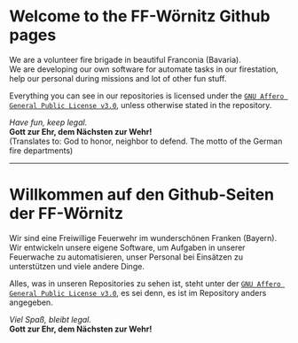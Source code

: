 # Welcome to the FF-Wörnitz Github pages

We are a volunteer fire brigade in beautiful Franconia (Bavaria).  
We are developing our own software for automate tasks in our firestation, help our personal during missions and lot of other fun stuff.

Everything you can see in our repositories is licensed under the [`GNU Affero General Public License v3.0`](https://choosealicense.com/licenses/agpl-3.0/), unless otherwise stated in the repository.

*Have fun, keep legal.*  
**Gott zur Ehr, dem Nächsten zur Wehr!**  
(Translates to: God to honor, neighbor to defend. The motto of the German fire departments)

---

# Willkommen auf den Github-Seiten der FF-Wörnitz

Wir sind eine Freiwillige Feuerwehr im wunderschönen Franken (Bayern).  
Wir entwickeln unsere eigene Software, um Aufgaben in unserer Feuerwache zu automatisieren, unser Personal bei Einsätzen zu unterstützen und viele andere Dinge.

Alles, was in unseren Repositories zu sehen ist, steht unter der [`GNU Affero General Public License v3.0`](https://choosealicense.com/licenses/agpl-3.0/), es sei denn, es ist im Repository anders angegeben.

*Viel Spaß, bleibt legal.*  
**Gott zur Ehr, dem Nächsten zur Wehr!**

